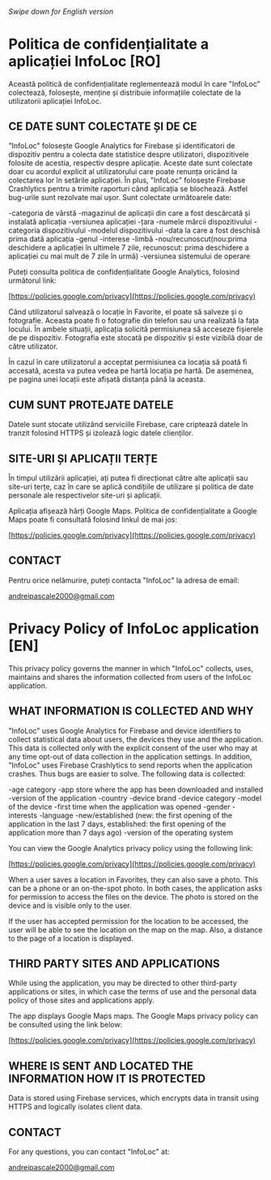 ###### Swipe down for English version

# Politica de confidențialitate a aplicației InfoLoc [RO]

Această politică de confidențialitate reglementează modul în care "InfoLoc" colectează, folosește, menține și distribuie informațiile colectate de la utilizatorii aplicației InfoLoc.

## CE DATE SUNT COLECTATE ȘI DE CE

"InfoLoc" folosește Google Analytics for Firebase și identificatori de dispozitiv pentru a colecta date statistice despre utilizatori, dispozitivele folosite de acestia, respectiv despre aplicație. Aceste date sunt colectate doar cu acordul explicit al utilizatorului care poate renunța oricând la colectarea lor în setările aplicației. În plus, "InfoLoc" folosește Firebase Crashlytics pentru a trimite raporturi când aplicația se blochează. Astfel bug-urile sunt rezolvate mai ușor. Sunt colectate următoarele date:

-categoria de vârstă
-magazinul de aplicații din care a fost descărcată și instalată aplicația
-versiunea aplicației
-țara
-numele mărcii dispozitivului
-categoria dispozitivului
-modelul dispozitivului
-data la care a fost deschisă prima dată aplicația
-genul
-interese
-limbă
-nou/recunoscut(nou:prima deschidere a aplicației în ultimele 7 zile, recunoscut: prima deschidere a aplicației cu mai mult de 7 zile în urmă)
-versiunea sistemului de operare

Puteți consulta politica de confidențialitate Google Analytics, folosind următorul link:

[https://policies.google.com/privacy](https://policies.google.com/privacy)

Când utilizatorul salvează o locație în Favorite, el poate să salveze și o fotografie. Aceasta poate fi o fotografie din telefon sau una realizată la fața locului. În ambele situații, aplicația solicită permisiunea să acceseze fișierele de pe dispozitiv. Fotografia este stocată pe dispozitiv și este vizibilă doar de către utilizator.

În cazul în care utilizatorul a acceptat permisiunea ca locația să poată fi accesată, acesta va putea vedea pe hartă locația pe hartă. De asemenea, pe pagina unei locații este afișată distanța până la aceasta.

## CUM SUNT PROTEJATE DATELE

Datele sunt stocate utilizând serviciile Firebase, care criptează datele în tranzit folosind HTTPS și izolează logic datele clienților.

## SITE-URI ȘI APLICAȚII TERȚE

În timpul utilizării aplicației, ați putea fi direcționat către alte aplicații sau site-uri terțe, caz în care se aplică condițiile de utilizare și politica de date personale ale respectivelor site-uri și aplicații.

Aplicația afișează hărți Google Maps. Politica de confidențialitate a Google Maps poate fi consultată folosind linkul de mai jos:

[https://policies.google.com/privacy](https://policies.google.com/privacy)

## CONTACT

Pentru orice nelămurire, puteți contacta "InfoLoc" la adresa de email:

andreipascale2000@gmail.com



# Privacy Policy of InfoLoc application [EN]

This privacy policy governs the manner in which "InfoLoc" collects, uses, maintains and shares the information collected from users of the InfoLoc application.

## WHAT INFORMATION IS COLLECTED AND WHY

"InfoLoc" uses Google Analytics for Firebase and device identifiers to collect statistical data about users, the devices they use and the application. This data is collected only with the explicit consent of the user who may at any time opt-out of data collection in the application settings. In addition, "InfoLoc" uses Firebase Crashlytics to send reports when the application crashes. Thus bugs are easier to solve. The following data is collected:

-age category
-app store where the app has been downloaded and installed
-version of the application
-country
-device brand
-device category
-model of the device
-first time when the application was opened
-gender
-interests
-language
-new/established (new: the first opening of the application in the last 7 days, established: the first opening of the application more than 7 days ago)
-version of the operating system

You can view the Google Analytics privacy policy using the following link:

[https://policies.google.com/privacy](https://policies.google.com/privacy)

When a user saves a location in Favorites, they can also save a photo. This can be a phone or an on-the-spot photo. In both cases, the application asks for permission to access the files on the device. The photo is stored on the device and is visible only to the user.

If the user has accepted permission for the location to be accessed, the user will be able to see the location on the map on the map. Also, a distance to the page of a location is displayed.


## THIRD PARTY SITES AND APPLICATIONS

While using the application, you may be directed to other third-party applications or sites, in which case the terms of use and the personal data policy of those sites and applications apply.

The app displays Google Maps maps. The Google Maps privacy policy can be consulted using the link below:

[https://policies.google.com/privacy](https://policies.google.com/privacy)

## WHERE IS SENT AND LOCATED THE INFORMATION HOW IT IS PROTECTED

Data is stored using Firebase services, which encrypts data in transit using HTTPS and logically isolates client data.

## CONTACT

For any questions, you can contact "InfoLoc" at:

andreipascale2000@gmail.com
